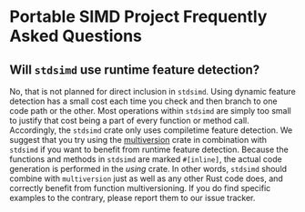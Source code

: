 
# Portable SIMD Project Frequently Asked Questions

## Will `stdsimd` use runtime feature detection?

No, that is not planned for direct inclusion in `stdsimd`.
Using dynamic feature detection has a small cost each time you check and then branch to one code path or the other.
Most operations within `stdsimd` are simply too small to justify that cost being a part of every function or method call.
Accordingly, the `stdsimd` crate only uses compiletime feature detection.
We suggest that you try using the [multiversion](https://docs.rs/multiversion/) crate in combination with `stdsimd` if you want to benefit from runtime feature detection.
Because the functions and methods in `stdsimd` are marked `#[inline]`, the actual code generation is performed in the *using* crate.
In other words, `stdsimd` should combine with `multiversion` just as well as any other Rust code does, and correctly benefit from function multiversioning.
If you do find specific examples to the contrary, please report them to our issue tracker.
